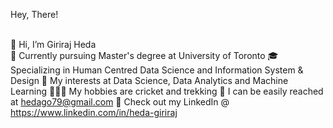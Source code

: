Hey, There!

<br> 👋 Hi, I’m Giriraj Heda </br>
🏫 Currently pursuing Master's degree at University of Toronto
🎓 Specializing in Human Centred Data Science and Information System & Design
🧐 My interests at Data Science, Data Analytics and Machine Learning
🤾🏻‍♂️ My hobbies are cricket and trekking
📩 I can be easily reached at hedago79@gmail.com
🔗 Check out my LinkedIn @ https://www.linkedin.com/in/heda-giriraj
